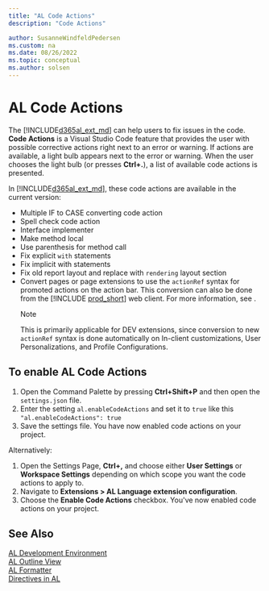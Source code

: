 ```yaml
---
title: "AL Code Actions"
description: "Code Actions"

author: SusanneWindfeldPedersen
ms.custom: na
ms.date: 08/26/2022
ms.topic: conceptual
ms.author: solsen
---
```


# AL Code Actions

The [!INCLUDE[d365al_ext_md](../includes/d365al_ext_md.md)] can help users to fix issues in the code. **Code Actions** is a Visual Studio Code feature that provides the user with possible corrective actions right next to an error or warning. If actions are available, a light bulb appears next to the error or warning. When the user chooses the light bulb (or presses **Ctrl+.**), a list of available code actions is presented.

In [!INCLUDE[d365al_ext_md](../includes/d365al_ext_md.md)], these code actions are available in the current version:

- Multiple IF to CASE converting code action
- Spell check code action
- Interface implementer
- Make method local
- Use parenthesis for method call
- Fix explicit `with` statements
- Fix implicit with statements
- Fix old report layout and replace with `rendering` layout section
- Convert pages or page extensions to use the `actionRef` syntax for promoted actions on the action bar. This conversion can also be done from the [!INCLUDE [prod_short](includes/prod_short.md)] web client. For more information, see []().
  > [!NOTE]  
  > This is primarily applicable for DEV extensions, since conversion to new `actionRef` syntax is done automatically on In-client customizations, User Personalizations, and Profile Configurations.

## To enable AL Code Actions

1. Open the Command Palette by pressing **Ctrl+Shift+P** and then open the `settings.json` file.  
2. Enter the setting `al.enableCodeActions` and set it to `true` like this `"al.enableCodeActions": true`
3. Save the settings file. You have now enabled code actions on your project.

Alternatively:

1. Open the Settings Page, **Ctrl+,** and choose either **User Settings** or **Workspace Settings** depending on which scope you want the code actions to apply to.
2. Navigate to **Extensions > AL Language extension configuration**.
3. Choose the **Enable Code Actions** checkbox. You've now enabled code actions on your project.

## See Also

[AL Development Environment](devenv-reference-overview.md)  
[AL Outline View](devenv-al-outline-view.md)  
[AL Formatter](devenv-al-formatter.md)  
[Directives in AL](directives/devenv-directives-in-al.md)  

